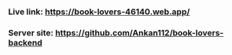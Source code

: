 ### Live link: https://book-lovers-46140.web.app/

### Server site: https://github.com/Ankan112/book-lovers-backend
